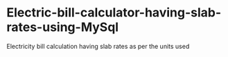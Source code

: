 # Electric-bill-calculator-having-slab-rates-using-MySql
Electricity bill calculation having slab rates as per the units used 
